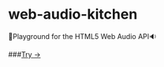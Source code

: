# web-audio-kitchen

:musical_score:Playground for the HTML5 Web Audio API:sound:

###[Try ->](https://azazdeaz.github.io/web-audio-kitchen)
